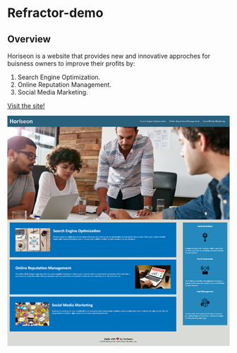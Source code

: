 # Refractor-demo
## Overview
Horiseon is a website that provides new and innovative approches for buisness owners to improve their profits by:
1. Search Engine Optimization.
2. Online Reputation Management.
3. Social Media Marketing.

[Visit the site!](https://nicolewrz.github.io/Refractor-demo/)




![](https://github.com/NicoleWrz/Refractor-demo/blob/main/screenshot.png?raw=true)
